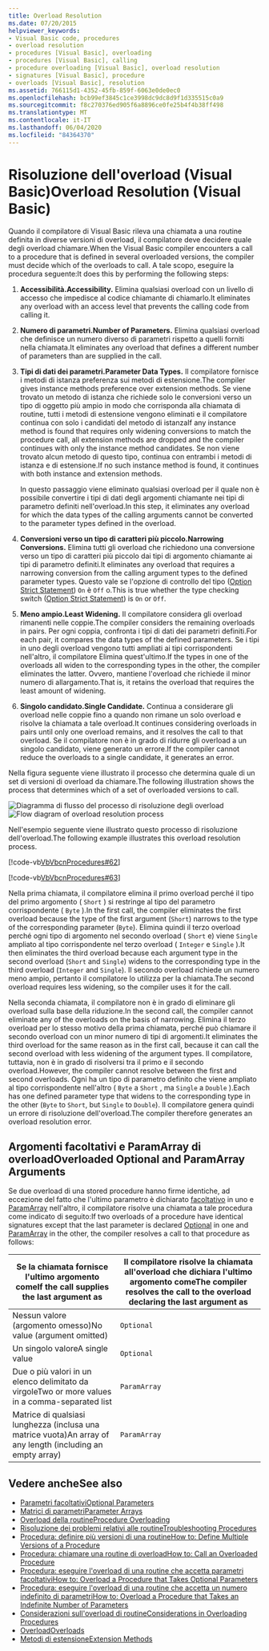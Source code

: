 ```yaml
---
title: Overload Resolution
ms.date: 07/20/2015
helpviewer_keywords:
- Visual Basic code, procedures
- overload resolution
- procedures [Visual Basic], overloading
- procedures [Visual Basic], calling
- procedure overloading [Visual Basic], overload resolution
- signatures [Visual Basic], procedure
- overloads [Visual Basic], resolution
ms.assetid: 766115d1-4352-45fb-859f-6063e0de0ec0
ms.openlocfilehash: bcb99ef3845c1ce3998dc9dc8d9f1d335515c0a9
ms.sourcegitcommit: f8c270376ed905f6a8896ce0fe25b4f4b38ff498
ms.translationtype: MT
ms.contentlocale: it-IT
ms.lasthandoff: 06/04/2020
ms.locfileid: "84364370"
---
```

# <a name="overload-resolution-visual-basic"></a><span data-ttu-id="cbec0-102">Risoluzione dell'overload (Visual Basic)</span><span class="sxs-lookup"><span data-stu-id="cbec0-102">Overload Resolution (Visual Basic)</span></span>
<span data-ttu-id="cbec0-103">Quando il compilatore di Visual Basic rileva una chiamata a una routine definita in diverse versioni di overload, il compilatore deve decidere quale degli overload chiamare.</span><span class="sxs-lookup"><span data-stu-id="cbec0-103">When the Visual Basic compiler encounters a call to a procedure that is defined in several overloaded versions, the compiler must decide which of the overloads to call.</span></span> <span data-ttu-id="cbec0-104">A tale scopo, eseguire la procedura seguente:</span><span class="sxs-lookup"><span data-stu-id="cbec0-104">It does this by performing the following steps:</span></span>  
  
1. <span data-ttu-id="cbec0-105">**Accessibilità.**</span><span class="sxs-lookup"><span data-stu-id="cbec0-105">**Accessibility.**</span></span> <span data-ttu-id="cbec0-106">Elimina qualsiasi overload con un livello di accesso che impedisce al codice chiamante di chiamarlo.</span><span class="sxs-lookup"><span data-stu-id="cbec0-106">It eliminates any overload with an access level that prevents the calling code from calling it.</span></span>  
  
2. <span data-ttu-id="cbec0-107">**Numero di parametri.**</span><span class="sxs-lookup"><span data-stu-id="cbec0-107">**Number of Parameters.**</span></span> <span data-ttu-id="cbec0-108">Elimina qualsiasi overload che definisce un numero diverso di parametri rispetto a quelli forniti nella chiamata.</span><span class="sxs-lookup"><span data-stu-id="cbec0-108">It eliminates any overload that defines a different number of parameters than are supplied in the call.</span></span>  
  
3. <span data-ttu-id="cbec0-109">**Tipi di dati dei parametri.**</span><span class="sxs-lookup"><span data-stu-id="cbec0-109">**Parameter Data Types.**</span></span> <span data-ttu-id="cbec0-110">Il compilatore fornisce i metodi di istanza preferenza sui metodi di estensione.</span><span class="sxs-lookup"><span data-stu-id="cbec0-110">The compiler gives instance methods preference over extension methods.</span></span> <span data-ttu-id="cbec0-111">Se viene trovato un metodo di istanza che richiede solo le conversioni verso un tipo di oggetto più ampio in modo che corrisponda alla chiamata di routine, tutti i metodi di estensione vengono eliminati e il compilatore continua con solo i candidati del metodo di istanza</span><span class="sxs-lookup"><span data-stu-id="cbec0-111">If any instance method is found that requires only widening conversions to match the procedure call, all extension methods are dropped and the compiler continues with only the instance method candidates.</span></span> <span data-ttu-id="cbec0-112">Se non viene trovato alcun metodo di questo tipo, continua con entrambi i metodi di istanza e di estensione.</span><span class="sxs-lookup"><span data-stu-id="cbec0-112">If no such instance method is found, it continues with both instance and extension methods.</span></span>  
  
     <span data-ttu-id="cbec0-113">In questo passaggio viene eliminato qualsiasi overload per il quale non è possibile convertire i tipi di dati degli argomenti chiamante nei tipi di parametro definiti nell'overload.</span><span class="sxs-lookup"><span data-stu-id="cbec0-113">In this step, it eliminates any overload for which the data types of the calling arguments cannot be converted to the parameter types defined in the overload.</span></span>  
  
4. <span data-ttu-id="cbec0-114">**Conversioni verso un tipo di caratteri più piccolo.**</span><span class="sxs-lookup"><span data-stu-id="cbec0-114">**Narrowing Conversions.**</span></span> <span data-ttu-id="cbec0-115">Elimina tutti gli overload che richiedono una conversione verso un tipo di caratteri più piccolo dai tipi di argomento chiamante ai tipi di parametro definiti.</span><span class="sxs-lookup"><span data-stu-id="cbec0-115">It eliminates any overload that requires a narrowing conversion from the calling argument types to the defined parameter types.</span></span> <span data-ttu-id="cbec0-116">Questo vale se l'opzione di controllo del tipo ([Option Strict Statement](../../../language-reference/statements/option-strict-statement.md)) `On` è `Off` o.</span><span class="sxs-lookup"><span data-stu-id="cbec0-116">This is true whether the type checking switch ([Option Strict Statement](../../../language-reference/statements/option-strict-statement.md)) is `On` or `Off`.</span></span>  
  
5. <span data-ttu-id="cbec0-117">**Meno ampio.**</span><span class="sxs-lookup"><span data-stu-id="cbec0-117">**Least Widening.**</span></span> <span data-ttu-id="cbec0-118">Il compilatore considera gli overload rimanenti nelle coppie.</span><span class="sxs-lookup"><span data-stu-id="cbec0-118">The compiler considers the remaining overloads in pairs.</span></span> <span data-ttu-id="cbec0-119">Per ogni coppia, confronta i tipi di dati dei parametri definiti.</span><span class="sxs-lookup"><span data-stu-id="cbec0-119">For each pair, it compares the data types of the defined parameters.</span></span> <span data-ttu-id="cbec0-120">Se i tipi in uno degli overload vengono tutti ampliati ai tipi corrispondenti nell'altro, il compilatore Elimina quest'ultimo.</span><span class="sxs-lookup"><span data-stu-id="cbec0-120">If the types in one of the overloads all widen to the corresponding types in the other, the compiler eliminates the latter.</span></span> <span data-ttu-id="cbec0-121">Ovvero, mantiene l'overload che richiede il minor numero di allargamento.</span><span class="sxs-lookup"><span data-stu-id="cbec0-121">That is, it retains the overload that requires the least amount of widening.</span></span>  
  
6. <span data-ttu-id="cbec0-122">**Singolo candidato.**</span><span class="sxs-lookup"><span data-stu-id="cbec0-122">**Single Candidate.**</span></span> <span data-ttu-id="cbec0-123">Continua a considerare gli overload nelle coppie fino a quando non rimane un solo overload e risolve la chiamata a tale overload.</span><span class="sxs-lookup"><span data-stu-id="cbec0-123">It continues considering overloads in pairs until only one overload remains, and it resolves the call to that overload.</span></span> <span data-ttu-id="cbec0-124">Se il compilatore non è in grado di ridurre gli overload a un singolo candidato, viene generato un errore.</span><span class="sxs-lookup"><span data-stu-id="cbec0-124">If the compiler cannot reduce the overloads to a single candidate, it generates an error.</span></span>  
  
 <span data-ttu-id="cbec0-125">Nella figura seguente viene illustrato il processo che determina quale di un set di versioni di overload da chiamare.</span><span class="sxs-lookup"><span data-stu-id="cbec0-125">The following illustration shows the process that determines which of a set of overloaded versions to call.</span></span>  
  
 <span data-ttu-id="cbec0-126">![Diagramma di flusso del processo di risoluzione degli overload](./media/overload-resolution/determine-overloaded-version.gif "Risoluzione tra versioni di overload")</span><span class="sxs-lookup"><span data-stu-id="cbec0-126">![Flow diagram of overload resolution process](./media/overload-resolution/determine-overloaded-version.gif "Resolving among overloaded versions")</span></span>
  
 <span data-ttu-id="cbec0-127">Nell'esempio seguente viene illustrato questo processo di risoluzione dell'overload.</span><span class="sxs-lookup"><span data-stu-id="cbec0-127">The following example illustrates this overload resolution process.</span></span>  
  
 [!code-vb[VbVbcnProcedures#62](~/samples/snippets/visualbasic/VS_Snippets_VBCSharp/VbVbcnProcedures/VB/Class1.vb#62)]  
  
 [!code-vb[VbVbcnProcedures#63](~/samples/snippets/visualbasic/VS_Snippets_VBCSharp/VbVbcnProcedures/VB/Class1.vb#63)]  
  
 <span data-ttu-id="cbec0-128">Nella prima chiamata, il compilatore elimina il primo overload perché il tipo del primo argomento ( `Short` ) si restringe al tipo del parametro corrispondente ( `Byte` ).</span><span class="sxs-lookup"><span data-stu-id="cbec0-128">In the first call, the compiler eliminates the first overload because the type of the first argument (`Short`) narrows to the type of the corresponding parameter (`Byte`).</span></span> <span data-ttu-id="cbec0-129">Elimina quindi il terzo overload perché ogni tipo di argomento nel secondo overload ( `Short` e) viene `Single` ampliato al tipo corrispondente nel terzo overload ( `Integer` e `Single` ).</span><span class="sxs-lookup"><span data-stu-id="cbec0-129">It then eliminates the third overload because each argument type in the second overload (`Short` and `Single`) widens to the corresponding type in the third overload (`Integer` and `Single`).</span></span> <span data-ttu-id="cbec0-130">Il secondo overload richiede un numero meno ampio, pertanto il compilatore lo utilizza per la chiamata.</span><span class="sxs-lookup"><span data-stu-id="cbec0-130">The second overload requires less widening, so the compiler uses it for the call.</span></span>  
  
 <span data-ttu-id="cbec0-131">Nella seconda chiamata, il compilatore non è in grado di eliminare gli overload sulla base della riduzione.</span><span class="sxs-lookup"><span data-stu-id="cbec0-131">In the second call, the compiler cannot eliminate any of the overloads on the basis of narrowing.</span></span> <span data-ttu-id="cbec0-132">Elimina il terzo overload per lo stesso motivo della prima chiamata, perché può chiamare il secondo overload con un minor numero di tipi di argomenti.</span><span class="sxs-lookup"><span data-stu-id="cbec0-132">It eliminates the third overload for the same reason as in the first call, because it can call the second overload with less widening of the argument types.</span></span> <span data-ttu-id="cbec0-133">Il compilatore, tuttavia, non è in grado di risolversi tra il primo e il secondo overload.</span><span class="sxs-lookup"><span data-stu-id="cbec0-133">However, the compiler cannot resolve between the first and second overloads.</span></span> <span data-ttu-id="cbec0-134">Ogni ha un tipo di parametro definito che viene ampliato al tipo corrispondente nell'altro ( `Byte` a `Short` , ma `Single` a `Double` ).</span><span class="sxs-lookup"><span data-stu-id="cbec0-134">Each has one defined parameter type that widens to the corresponding type in the other (`Byte` to `Short`, but `Single` to `Double`).</span></span> <span data-ttu-id="cbec0-135">Il compilatore genera quindi un errore di risoluzione dell'overload.</span><span class="sxs-lookup"><span data-stu-id="cbec0-135">The compiler therefore generates an overload resolution error.</span></span>  
  
## <a name="overloaded-optional-and-paramarray-arguments"></a><span data-ttu-id="cbec0-136">Argomenti facoltativi e ParamArray di overload</span><span class="sxs-lookup"><span data-stu-id="cbec0-136">Overloaded Optional and ParamArray Arguments</span></span>  
 <span data-ttu-id="cbec0-137">Se due overload di una stored procedure hanno firme identiche, ad eccezione del fatto che l'ultimo parametro è dichiarato [facoltativo](../../../language-reference/modifiers/optional.md) in uno e [ParamArray](../../../language-reference/modifiers/paramarray.md) nell'altro, il compilatore risolve una chiamata a tale procedura come indicato di seguito:</span><span class="sxs-lookup"><span data-stu-id="cbec0-137">If two overloads of a procedure have identical signatures except that the last parameter is declared [Optional](../../../language-reference/modifiers/optional.md) in one and [ParamArray](../../../language-reference/modifiers/paramarray.md) in the other, the compiler resolves a call to that procedure as follows:</span></span>  
  
|<span data-ttu-id="cbec0-138">Se la chiamata fornisce l'ultimo argomento come</span><span class="sxs-lookup"><span data-stu-id="cbec0-138">If the call supplies the last argument as</span></span>|<span data-ttu-id="cbec0-139">Il compilatore risolve la chiamata all'overload che dichiara l'ultimo argomento come</span><span class="sxs-lookup"><span data-stu-id="cbec0-139">The compiler resolves the call to the overload declaring the last argument as</span></span>|  
|---|---|  
|<span data-ttu-id="cbec0-140">Nessun valore (argomento omesso)</span><span class="sxs-lookup"><span data-stu-id="cbec0-140">No value (argument omitted)</span></span>|`Optional`|  
|<span data-ttu-id="cbec0-141">Un singolo valore</span><span class="sxs-lookup"><span data-stu-id="cbec0-141">A single value</span></span>|`Optional`|  
|<span data-ttu-id="cbec0-142">Due o più valori in un elenco delimitato da virgole</span><span class="sxs-lookup"><span data-stu-id="cbec0-142">Two or more values in a comma-separated list</span></span>|`ParamArray`|  
|<span data-ttu-id="cbec0-143">Matrice di qualsiasi lunghezza (inclusa una matrice vuota)</span><span class="sxs-lookup"><span data-stu-id="cbec0-143">An array of any length (including an empty array)</span></span>|`ParamArray`|  
  
## <a name="see-also"></a><span data-ttu-id="cbec0-144">Vedere anche</span><span class="sxs-lookup"><span data-stu-id="cbec0-144">See also</span></span>

- [<span data-ttu-id="cbec0-145">Parametri facoltativi</span><span class="sxs-lookup"><span data-stu-id="cbec0-145">Optional Parameters</span></span>](./optional-parameters.md)
- [<span data-ttu-id="cbec0-146">Matrici di parametri</span><span class="sxs-lookup"><span data-stu-id="cbec0-146">Parameter Arrays</span></span>](./parameter-arrays.md)
- [<span data-ttu-id="cbec0-147">Overload della routine</span><span class="sxs-lookup"><span data-stu-id="cbec0-147">Procedure Overloading</span></span>](./procedure-overloading.md)
- [<span data-ttu-id="cbec0-148">Risoluzione dei problemi relativi alle routine</span><span class="sxs-lookup"><span data-stu-id="cbec0-148">Troubleshooting Procedures</span></span>](./troubleshooting-procedures.md)
- [<span data-ttu-id="cbec0-149">Procedura: definire più versioni di una routine</span><span class="sxs-lookup"><span data-stu-id="cbec0-149">How to: Define Multiple Versions of a Procedure</span></span>](./how-to-define-multiple-versions-of-a-procedure.md)
- [<span data-ttu-id="cbec0-150">Procedura: chiamare una routine di overload</span><span class="sxs-lookup"><span data-stu-id="cbec0-150">How to: Call an Overloaded Procedure</span></span>](./how-to-call-an-overloaded-procedure.md)
- [<span data-ttu-id="cbec0-151">Procedura: eseguire l'overload di una routine che accetta parametri facoltativi</span><span class="sxs-lookup"><span data-stu-id="cbec0-151">How to: Overload a Procedure that Takes Optional Parameters</span></span>](./how-to-overload-a-procedure-that-takes-optional-parameters.md)
- [<span data-ttu-id="cbec0-152">Procedura: eseguire l'overload di una routine che accetta un numero indefinito di parametri</span><span class="sxs-lookup"><span data-stu-id="cbec0-152">How to: Overload a Procedure that Takes an Indefinite Number of Parameters</span></span>](./how-to-overload-a-procedure-that-takes-an-indefinite-number-of-parameters.md)
- [<span data-ttu-id="cbec0-153">Considerazioni sull'overload di routine</span><span class="sxs-lookup"><span data-stu-id="cbec0-153">Considerations in Overloading Procedures</span></span>](./considerations-in-overloading-procedures.md)
- [<span data-ttu-id="cbec0-154">Overload</span><span class="sxs-lookup"><span data-stu-id="cbec0-154">Overloads</span></span>](../../../language-reference/modifiers/overloads.md)
- [<span data-ttu-id="cbec0-155">Metodi di estensione</span><span class="sxs-lookup"><span data-stu-id="cbec0-155">Extension Methods</span></span>](./extension-methods.md)
